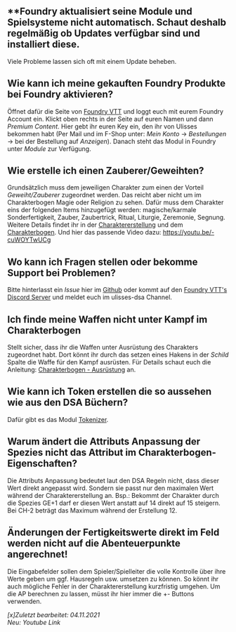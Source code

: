 ## **Foundry aktualisiert seine Module und Spielsysteme nicht automatisch. Schaut deshalb regelmäßig ob Updates verfügbar sind und installiert diese.
Viele Probleme lassen sich oft mit einem Update beheben.

## Wie kann ich meine gekauften Foundry Produkte bei Foundry aktivieren?
Öffnet dafür die Seite von [Foundry VTT](https://foundryvtt.com/) und loggt euch mit eurem Foundry Account ein. Klickt oben rechts in der Seite auf euren Namen und dann 
*Premium Content*. Hier gebt ihr euren Key ein, den ihr von Ulisses bekommen habt (Per Mail und im F-Shop unter: *Mein Konto* -> *Bestellungen* -> bei der Bestellung auf *Anzeigen*). Danach steht das Modul in Foundry unter *Module* zur Verfügung.

## Wie erstelle ich einen Zauberer/Geweihten?
Grundsätzlich muss dem jeweiligen Charakter zum einen der Vorteil *Geweiht/Zauberer* zugeordnet werden. Das reicht aber nicht um im Charakterbogen Magie oder Religion zu sehen. Dafür muss dem Charakter eins der folgenden Items hinzugefügt werden: magische/karmale Sonderfertigkeit, Zauber, Zaubertrick, Ritual, Liturgie, Zeremonie, Segnung.
Weitere Details findet ihr in der [Charaktererstellung](de-charaktererstellung) und dem [Charakterbogen](de-charakterbogen). 
Und hier das passende Video dazu: https://youtu.be/-cuWOYTwUCg

## Wo kann ich Fragen stellen oder bekomme Support bei Problemen?
Bitte hinterlasst ein *Issue* hier im [Github](https://github.com/Plushtoast/dsa5-foundryVTT/issues) oder kommt auf den [Foundry VTT's Discord Server](https://discord.gg/foundryvtt) und meldet euch im ulisses-dsa Channel. 

## Ich finde meine Waffen nicht unter Kampf im Charakterbogen
Stellt sicher, dass ihr die Waffen unter Ausrüstung des Charakters zugeordnet habt. Dort könnt ihr durch das setzen eines Hakens in der *Schild* Spalte die Waffe für den Kampf ausrüsten. Für Details schaut euch die Anleitung: [Charakterbogen - Ausrüstung](de-charakterbogen#5-ausrüstung) an.  

## Wie kann ich Token erstellen die so aussehen wie aus den DSA Büchern?
Dafür gibt es das Modul [Tokenizer](de-module#tokenizer).

## Warum ändert die Attributs Anpassung der Spezies nicht das Attribut im Charakterbogen-Eigenschaften?
Die Attributs Anpassung bedeutet laut den DSA Regeln nicht, dass dieser Wert direkt angepasst wird. Sondern sie passt nur den maximalen Wert während der Charaktererstellung an.
Bsp.: Bekommt der Charakter durch die Spezies GE+1 darf er diesen Wert anstatt auf 14 direkt auf 15 steigern. Bei CH-2 beträgt das Maximum während der Erstellung 12.

## Änderungen der Fertigkeitswerte direkt im Feld werden nicht auf die Abenteuerpunkte angerechnet!
Die Eingabefelder sollen dem Spieler/Spielleiter die volle Kontrolle über ihre Werte geben um ggf. Hausregeln usw. umsetzen zu können. So könnt ihr auch mögliche Fehler in der Charaktererstellung kurzfristig umgehen. Um die AP berechnen zu lassen, müsst ihr hier immer die +- Buttons verwenden.

*[x]Zuletzt bearbeitet: 04.11.2021*  
*Neu: Youtube Link*  
